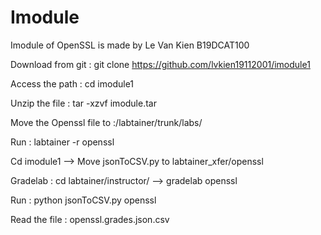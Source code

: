 # Imodule
Imodule of OpenSSL is made by Le Van Kien B19DCAT100

Download from git : git clone https://github.com/lvkien19112001/imodule1

Access the path : cd imodule1

Unzip the file : tar -xzvf imodule.tar 

Move the Openssl file to :/labtainer/trunk/labs/

Run : labtainer -r openssl

Cd imodule1 --> Move jsonToCSV.py to labtainer_xfer/openssl

Gradelab : cd labtainer/instructor/ --> gradelab openssl

Run : python jsonToCSV.py openssl

Read the file : openssl.grades.json.csv



